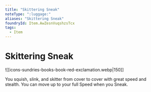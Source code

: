 ```yaml
---
title: "Skittering Sneak"
noteType: ":luggage:"
aliases: "Skittering Sneak"
foundryId: Item.AwZesnVuqshzsTcx
tags:
  - Item
---
```


# Skittering Sneak
![[icons-sundries-books-book-red-exclamation.webp|150]]

You squish, slink, and skitter from cover to cover with great speed and stealth. You can move up to your full Speed when you Sneak.

